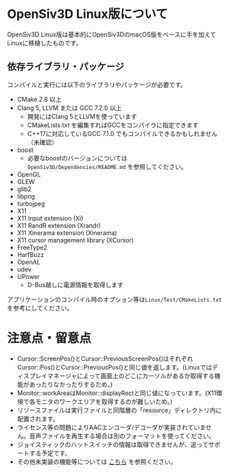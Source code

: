 # OpenSiv3D Linux版について
OpenSiv3D Linux版は基本的にOpenSiv3DのmacOS版をベースに手を加えてLinuxに移植したものです。

## 依存ライブラリ・パッケージ
コンパイルと実行には以下のライブラリやパッケージが必要です。
- CMake 2.8 以上
- Clang 5, LLVM または GCC 7.2.0 以上
  - 開発にはClang 5とLLVMを使っています
  - CMakeLists.txt を編集すればGCCをコンパイラに指定できます
  - C++17に対応しているGCC 7.1.0 でもコンパイルできるかもしれません（未確認）
- boost
  - 必要なboostのバージョンについては `OpenSiv3D/Dependencies/README.md` を参照してください。
- OpenGL
- GLEW
- glib2
- libpng
- turbojpeg
- X11
- X11 Input extension (Xi)
- X11 RandR extension (Xrandr)
- X11 Xinerama extension (Xinerama)
- X11 cursor management library (XCursor)
- FreeType2
- HarfBuzz
- OpenAL
- udev
- UPower
  - D-Bus越しに電源情報を取得します

アプリケーションのコンパイル時のオプション等は`Linux/Test/CMakeLists.txt`を参考にしてください。

# 注意点・留意点
- Cursor::ScreenPos()とCursor::PreviousScreenPos()はそれぞれCursor::Pos()とCursor::PreviousPos()と同じ値を返します。(Linuxではディスプレイマネージャによって画面上のどこにカーソルがあるか取得する機能があったりなかったりするため。)
- Monitor::workAreaはMonitor::displayRectと同じ値になっています。(X11環境で各モニタのワークエリアを取得するのが難しいため。)
- リソースファイルは実行ファイルと同階層の「resource」ディレクトリ内に配置されます。
- ライセンス等の問題によりAACエンコーダ/デコーダが実装されていません。音声ファイルを再生する場合は別のフォーマットを使ってください。
- ジョイスティックのハットスイッチの情報は取得できませんが、追ってサポートする予定です。
- その他未実装の機能等については [こちら](https://github.com/wynd2608/OpenSiv3D/issues) を参照ください。
